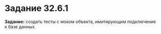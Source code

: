 # Задание 32.6.1

**Задание:** создать тесты с моком объекта, имитирующим подключение к базе данных.
